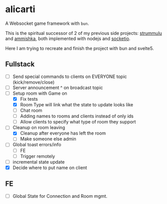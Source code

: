# alicarti

A Websocket game framework with `bun`.

This is the spiritual successor of 2 of my previous side projects: [strummulu](https://github.com/vikkio88/strummulu) and [ammishka](https://github.com/vikkio88/ammishka), both implemented with nodejs and [socketio](https://socket.io/).

Here I am trying to recreate and finish the project with bun and svelte5.

## Fullstack

- [ ] Send special commands to clients on EVERYONE topic (kick/remove/close)
- [ ] Server announcement ^ on broadcast topic
- [ ] Setup room with Game on
  - [x] Fix tests
  - [x] Room Type will link what the state to update looks like
  - [ ] Chat room
  - [ ] Adding names to rooms and clients instead of only ids
  - [ ] Allow clients to specify what type of room they support
- [ ] Cleanup on room leaving
  - [x] Cleanup after everyone has left the room
  - [ ] Make someone else admin
- [ ] Global toast errors/info
    - [ ] FE
    - [ ] Trigger remotely
- [ ] incremental state update
- [x] Decide where to put name on client

## FE

- [ ] Global State for Connection and Room mgmt.
